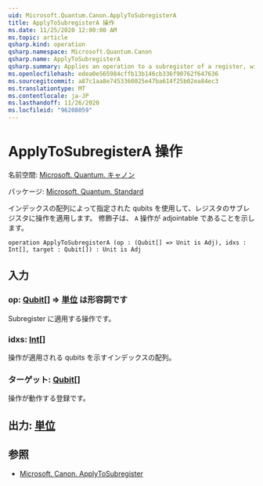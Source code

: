 ```yaml
---
uid: Microsoft.Quantum.Canon.ApplyToSubregisterA
title: ApplyToSubregisterA 操作
ms.date: 11/25/2020 12:00:00 AM
ms.topic: article
qsharp.kind: operation
qsharp.namespace: Microsoft.Quantum.Canon
qsharp.name: ApplyToSubregisterA
qsharp.summary: Applies an operation to a subregister of a register, with qubits specified by an array of their indices. The modifier `A` indicates that the operation is adjointable.
ms.openlocfilehash: edea0e565984cffb13b146cb336f90762f647636
ms.sourcegitcommit: a87c1aa8e7453360025e47ba614f25b02ea84ec3
ms.translationtype: MT
ms.contentlocale: ja-JP
ms.lasthandoff: 11/26/2020
ms.locfileid: "96208059"
---
```

# <a name="applytosubregistera-operation"></a>ApplyToSubregisterA 操作

名前空間: [Microsoft. Quantum. キャノン](xref:Microsoft.Quantum.Canon)

パッケージ: [Microsoft. Quantum. Standard](https://nuget.org/packages/Microsoft.Quantum.Standard)


インデックスの配列によって指定された qubits を使用して、レジスタのサブレジスタに操作を適用します。
修飾子は、 `A` 操作が adjointable であることを示します。

```qsharp
operation ApplyToSubregisterA (op : (Qubit[] => Unit is Adj), idxs : Int[], target : Qubit[]) : Unit is Adj
```


## <a name="input"></a>入力

### <a name="op--qubit--unit--is-adj"></a>op: [Qubit](xref:microsoft.quantum.lang-ref.qubit)[] => [単位](xref:microsoft.quantum.lang-ref.unit)  は形容詞です

Subregister に適用する操作です。


### <a name="idxs--int"></a>idxs: [Int](xref:microsoft.quantum.lang-ref.int)[]

操作が適用される qubits を示すインデックスの配列。


### <a name="target--qubit"></a>ターゲット: [Qubit](xref:microsoft.quantum.lang-ref.qubit)[]

操作が動作する登録です。



## <a name="output--unit"></a>出力: [単位](xref:microsoft.quantum.lang-ref.unit)



## <a name="see-also"></a>参照

- [Microsoft. Canon. ApplyToSubregister](xref:Microsoft.Quantum.Canon.ApplyToSubregister)